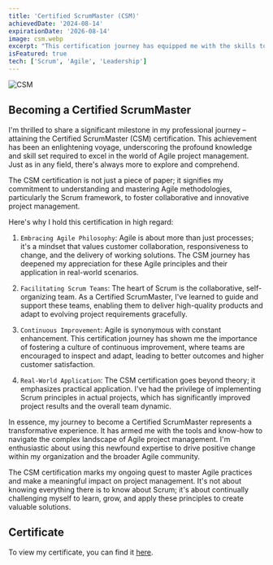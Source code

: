 ```yaml
---
title: 'Certified ScrumMaster (CSM)'
achievedDate: '2024-08-14'
expirationDate: '2026-08-14'
image: csm.webp
excerpt: "This certification journey has equipped me with the skills to effectively apply Scrum principles, enhancing project outcomes and customer satisfaction."
isFeatured: true
tech: ['Scrum', 'Agile', 'Leadership']
---
```


![CSM](/images/certs/csm.webp)

## Becoming a Certified ScrumMaster

I'm thrilled to share a significant milestone in my professional journey – attaining the Certified ScrumMaster (CSM) certification. This achievement has been an enlightening voyage, underscoring the profound knowledge and skill set required to excel in the world of Agile project management. Just as in any field, there's always more to explore and comprehend.

The CSM certification is not just a piece of paper; it signifies my commitment to understanding and mastering Agile methodologies, particularly the Scrum framework, to foster collaborative and innovative project management.

Here's why I hold this certification in high regard:

1. `Embracing Agile Philosophy`: Agile is about more than just processes; it's a mindset that values customer collaboration, responsiveness to change, and the delivery of working solutions. The CSM journey has deepened my appreciation for these Agile principles and their application in real-world scenarios.

2. `Facilitating Scrum Teams`: The heart of Scrum is the collaborative, self-organizing team. As a Certified ScrumMaster, I've learned to guide and support these teams, enabling them to deliver high-quality products and adapt to evolving project requirements gracefully.

3. `Continuous Improvement`: Agile is synonymous with constant enhancement. This certification journey has shown me the importance of fostering a culture of continuous improvement, where teams are encouraged to inspect and adapt, leading to better outcomes and higher customer satisfaction.

4. `Real-World Application`: The CSM certification goes beyond theory; it emphasizes practical application. I've had the privilege of implementing Scrum principles in actual projects, which has significantly improved project results and the overall team dynamic.

In essence, my journey to become a Certified ScrumMaster represents a transformative experience. It has armed me with the tools and know-how to navigate the complex landscape of Agile project management. I'm enthusiastic about using this newfound expertise to drive positive change within my organization and the broader Agile community.

The CSM certification marks my ongoing quest to master Agile practices and make a meaningful impact on project management. It's not about knowing everything there is to know about Scrum; it's about continually challenging myself to learn, grow, and apply these principles to create valuable solutions.

## Certificate

To view my certificate, you can find it [here](https://bcert.me/sbppozyri).
